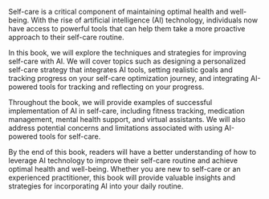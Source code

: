 
Self-care is a critical component of maintaining optimal health and well-being. With the rise of artificial intelligence (AI) technology, individuals now have access to powerful tools that can help them take a more proactive approach to their self-care routine.

In this book, we will explore the techniques and strategies for improving self-care with AI. We will cover topics such as designing a personalized self-care strategy that integrates AI tools, setting realistic goals and tracking progress on your self-care optimization journey, and integrating AI-powered tools for tracking and reflecting on your progress.

Throughout the book, we will provide examples of successful implementation of AI in self-care, including fitness tracking, medication management, mental health support, and virtual assistants. We will also address potential concerns and limitations associated with using AI-powered tools for self-care.

By the end of this book, readers will have a better understanding of how to leverage AI technology to improve their self-care routine and achieve optimal health and well-being. Whether you are new to self-care or an experienced practitioner, this book will provide valuable insights and strategies for incorporating AI into your daily routine.

